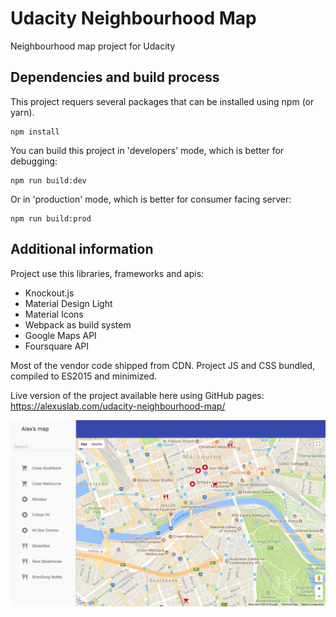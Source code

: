 # Udacity Neighbourhood Map
Neighbourhood map project for Udacity

## Dependencies and build process 
This project requers several packages that can be installed using npm (or yarn).
```
npm install
```

You can build this project in 'developers' mode, which is better for debugging:
```
npm run build:dev
```

Or in 'production' mode, which is better for consumer facing server:
```
npm run build:prod
```

## Additional information
Project use this libraries, frameworks and apis:
- Knockout.js
- Material Design Light
- Material Icons
- Webpack as build system
- Google Maps API
- Foursquare API

Most of the vendor code shipped from CDN. Project JS and CSS bundled, compiled to ES2015 and minimized.

Live version of the project available here using GitHub pages:
https://alexuslab.com/udacity-neighbourhood-map/

![screenshot](img/screenshot.png)